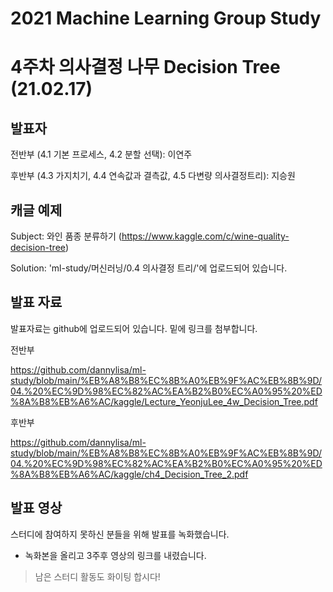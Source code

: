 # 2021 Machine Learning Group Study

# 4주차 의사결정 나무 Decision Tree (21.02.17)

## 발표자
  
  전반부 (4.1 기본 프로세스, 4.2 분할 선택): 이연주
  
  후반부 (4.3 가지치기, 4.4 연속값과 결측값, 4.5 다변량 의사결정트리): 지승원


## 캐글 예제
  
  Subject: 와인 품종 분류하기 (https://www.kaggle.com/c/wine-quality-decision-tree)
  
  Solution: 'ml-study/머신러닝/0.4 의사결정 트리/'에 업로드되어 있습니다.


## 발표 자료

발표자료는 github에 업로드되어 있습니다. 밑에 링크를 첨부합니다.

전반부

https://github.com/dannylisa/ml-study/blob/main/%EB%A8%B8%EC%8B%A0%EB%9F%AC%EB%8B%9D/04.%20%EC%9D%98%EC%82%AC%EA%B2%B0%EC%A0%95%20%ED%8A%B8%EB%A6%AC/kaggle/Lecture_YeonjuLee_4w_Decision_Tree.pdf

후반부

https://github.com/dannylisa/ml-study/blob/main/%EB%A8%B8%EC%8B%A0%EB%9F%AC%EB%8B%9D/04.%20%EC%9D%98%EC%82%AC%EA%B2%B0%EC%A0%95%20%ED%8A%B8%EB%A6%AC/kaggle/ch4_Decision_Tree_2.pdf



## 발표 영상

스터디에 참여하지 못하신 분들을 위해 발표를 녹화했습니다.

* 녹화본을 올리고 3주후 영상의 링크를 내렸습니다.


> 남은 스터디 활동도 화이팅 합시다!
